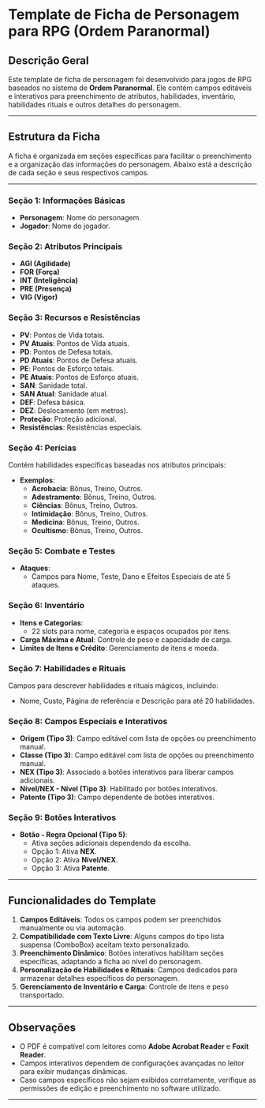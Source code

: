 # Template de Ficha de Personagem para RPG (Ordem Paranormal)

## Descrição Geral
Este template de ficha de personagem foi desenvolvido para jogos de RPG baseados no sistema de **Ordem Paranormal**. Ele contém campos editáveis e interativos para preenchimento de atributos, habilidades, inventário, habilidades rituais e outros detalhes do personagem.

---

## Estrutura da Ficha
A ficha é organizada em seções específicas para facilitar o preenchimento e a organização das informações do personagem. Abaixo está a descrição de cada seção e seus respectivos campos.

---

### **Seção 1: Informações Básicas**
- **Personagem**: Nome do personagem.
- **Jogador**: Nome do jogador.

### **Seção 2: Atributos Principais**
- **AGI (Agilidade)**
- **FOR (Força)**
- **INT (Inteligência)**
- **PRE (Presença)**
- **VIG (Vigor)**

### **Seção 3: Recursos e Resistências**
- **PV**: Pontos de Vida totais.
- **PV Atuais**: Pontos de Vida atuais.
- **PD**: Pontos de Defesa totais.
- **PD Atuais**: Pontos de Defesa atuais.
- **PE**: Pontos de Esforço totais.
- **PE Atuais**: Pontos de Esforço atuais.
- **SAN**: Sanidade total.
- **SAN Atual**: Sanidade atual.
- **DEF**: Defesa básica.
- **DEZ**: Deslocamento (em metros).
- **Proteção**: Proteção adicional.
- **Resistências**: Resistências especiais.

### **Seção 4: Perícias**
Contém habilidades específicas baseadas nos atributos principais:
- **Exemplos**:
  - **Acrobacia**: Bônus, Treino, Outros.
  - **Adestramento**: Bônus, Treino, Outros.
  - **Ciências**: Bônus, Treino, Outros.
  - **Intimidação**: Bônus, Treino, Outros.
  - **Medicina**: Bônus, Treino, Outros.
  - **Ocultismo**: Bônus, Treino, Outros.

### **Seção 5: Combate e Testes**
- **Ataques**:
  - Campos para Nome, Teste, Dano e Efeitos Especiais de até 5 ataques.

### **Seção 6: Inventário**
- **Itens e Categorias**:
  - 22 slots para nome, categoria e espaços ocupados por itens.
- **Carga Máxima e Atual**: Controle de peso e capacidade de carga.
- **Limites de Itens e Crédito**: Gerenciamento de itens e moeda.

### **Seção 7: Habilidades e Rituais**
Campos para descrever habilidades e rituais mágicos, incluindo:
- Nome, Custo, Página de referência e Descrição para até 20 habilidades.

### **Seção 8: Campos Especiais e Interativos**
- **Origem (Tipo 3)**: Campo editável com lista de opções ou preenchimento manual.
- **Classe (Tipo 3)**: Campo editável com lista de opções ou preenchimento manual.
- **NEX (Tipo 3)**: Associado a botões interativos para liberar campos adicionais.
- **Nível/NEX - Nível (Tipo 3)**: Habilitado por botões interativos.
- **Patente (Tipo 3)**: Campo dependente de botões interativos.

### **Seção 9: Botões Interativos**
- **Botão - Regra Opcional (Tipo 5)**:
  - Ativa seções adicionais dependendo da escolha.
  - Opção 1: Ativa **NEX**.
  - Opção 2: Ativa **Nível/NEX**.
  - Opção 3: Ativa **Patente**.

---

## Funcionalidades do Template
1. **Campos Editáveis**: Todos os campos podem ser preenchidos manualmente ou via automação.
2. **Compatibilidade com Texto Livre**: Alguns campos do tipo lista suspensa (ComboBox) aceitam texto personalizado.
3. **Preenchimento Dinâmico**: Botões interativos habilitam seções específicas, adaptando a ficha ao nível do personagem.
4. **Personalização de Habilidades e Rituais**: Campos dedicados para armazenar detalhes específicos do personagem.
5. **Gerenciamento de Inventário e Carga**: Controle de itens e peso transportado.

---

## Observações
- O PDF é compatível com leitores como **Adobe Acrobat Reader** e **Foxit Reader**.
- Campos interativos dependem de configurações avançadas no leitor para exibir mudanças dinâmicas.
- Caso campos específicos não sejam exibidos corretamente, verifique as permissões de edição e preenchimento no software utilizado.

---